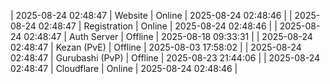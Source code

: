 | 2025-08-24 02:48:47 | Website | Online | 2025-08-24 02:48:46 |
| 2025-08-24 02:48:47 | Registration | Online | 2025-08-24 02:48:46 |
| 2025-08-24 02:48:47 | Auth Server | Offline | 2025-08-18 09:33:31 |
| 2025-08-24 02:48:47 | Kezan (PvE) | Offline | 2025-08-03 17:58:02 |
| 2025-08-24 02:48:47 | Gurubashi (PvP) | Offline | 2025-08-23 21:44:06 |
| 2025-08-24 02:48:47 | Cloudflare | Online | 2025-08-24 02:48:46 |
